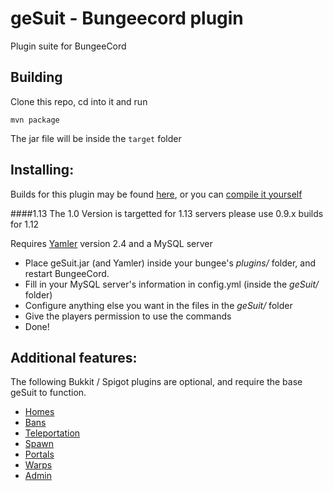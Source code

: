 geSuit - Bungeecord plugin 
===
Plugin suite for BungeeCord

Building 
---
Clone this repo, cd into it and run

    mvn package

The jar file will be inside the `target` folder

Installing:
---
Builds for this plugin may be found [here](http://jenkins.addstar.com.au/job/geSuit), or you can [compile it yourself](#building)

####1.13
The 1.0 Version is targetted for 1.13 servers please use 0.9.x builds for 1.12

Requires [Yamler](https://www.spigotmc.org/resources/yamler.315/) version 2.4 and a MySQL server

* Place geSuit.jar (and Yamler) inside your bungee's _plugins/_ folder, and restart BungeeCord.
* Fill in your MySQL server's information in config.yml (inside the _geSuit/_ folder)
* Configure anything else you want in the files in the _geSuit/_ folder
* Give the players permission to use the commands
* Done!

Additional features:
---

The following Bukkit / Spigot plugins are optional, and require the base geSuit to function.

* [Homes](https://github.com/AddstarMC/geSuitHomes)
* [Bans](https://github.com/AddstarMC/geSuitBans)
* [Teleportation](https://github.com/AddstarMC/geSuitTeleport)
* [Spawn](https://github.com/AddstarMC/geSuitSpawn)
* [Portals](https://github.com/AddstarMC/geSuitPortals)
* [Warps](https://github.com/AddstarMC/geSuitWarps)
* [Admin](https://github.com/AddstarMC/geSuitAdmin)
